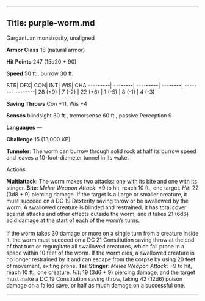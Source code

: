 -------------------------
Title: purple-worm.md
-------------------------


Gargantuan monstrosity, unaligned

**Armor Class** 18 (natural armor)

**Hit Points** 247 (15d20 + 90)

**Speed** 50 ft., burrow 30 ft.

  STR|       DEX|      CON|       INT|      WIS|      CHA
  ---------| --------| ---------| --------| -------- --------|
   28 (+9)   | 7 (-2)   | 22 (+6)   | 1 (-5)   | 8 (-1)   | 4 (-3)

**Saving Throws** Con +11, Wis +4

**Senses** blindsight 30 ft., tremorsense 60 ft., passive Perception 9

**Languages** —

**Challenge** 15 (13,000 XP)


**Tunneler**: The worm can burrow through solid rock at half its
    burrow speed and leaves a 10-foot-diameter tunnel in its wake.


Actions

**Multiattack**: The worm makes two attacks: one with its bite and
    one with its stinger.
**Bite**: *Melee Weapon Attack*: +9 to hit, reach 10 ft.,
    one target. *Hit*: 22 (3d8 + 9) piercing damage. If the target is a
    Large or smaller creature, it must succeed on a DC 19 Dexterity
    saving throw or be swallowed by the worm. A swallowed creature is
    blinded and restrained, it has total cover against attacks and other
    effects outside the worm, and it takes 21 (6d6) acid damage at the
    start of each of the worm’s turns.\
    \
    If the worm takes 30 damage or more on a single turn from a creature
    inside it, the worm must succeed on a DC 21 Constitution saving
    throw at the end of that turn or regurgitate all swallowed
    creatures, which fall prone in a space within 10 feet of the worm.
    If the worm dies, a swallowed creature is no longer restrained by it
    and can escape from the corpse by using 20 feet of movement,
    exiting prone.
**Tail Stinger**: *Melee Weapon Attack*: +9 to hit, reach 10 ft.,
    one creature. *Hit*: 19 (3d6 + 9) piercing damage, and the target
    must make a DC 19 Constitution saving throw, taking 42 (12d6) poison
    damage on a failed save, or half as much damage on a successful one.

------------

